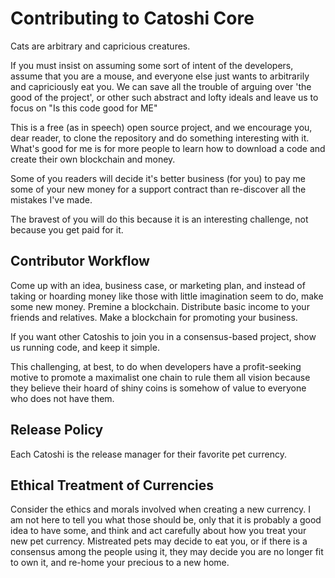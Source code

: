 Contributing to Catoshi Core
============================

Cats are arbitrary and capricious creatures.

If you must insist on assuming some sort of intent of the developers, assume that you are a mouse, and everyone else just wants to arbitrarily and capriciously eat you. We can save all the trouble of arguing over 'the good of the project', or other such abstract and lofty ideals and leave us to focus on "Is this code good for ME"

This is a free (as in speech) open source project, and we encourage you, dear reader, to clone the repository and do something interesting with it. What's good for me is for more people to learn how to download a code and create their own blockchain and money.

Some of you readers will decide it's better business (for you) to pay me some of your new money for a support contract than re-discover all the mistakes I've made.

The bravest of you will do this because it is an interesting challenge, not because you get paid for it.

Contributor Workflow
--------------------

Come up with an idea, business case, or marketing plan, and instead of taking or hoarding money like those with little imagination seem to do, make some new money. Premine a blockchain. Distribute basic income to your friends and relatives. Make a blockchain for promoting your business.

If you want other Catoshis to join you in a consensus-based project, show us running code, and keep it simple.

This challenging, at best, to do when developers have a profit-seeking motive to promote a maximalist one chain to rule them all vision because they believe their hoard of shiny coins is somehow of value to everyone who does not have them.

Release Policy
--------------

Each Catoshi is the release manager for their favorite pet currency. 

Ethical Treatment of Currencies
-------------------------------

Consider the ethics and morals involved when creating a new currency. I am not here to tell you what those should be, only that it is probably a good idea to have some, and think and act carefully about how you treat your new pet currency. Mistreated pets may decide to eat you, or if there is a consensus among the people using it, they may decide you are no longer fit to own it, and re-home your precious to a new home.
